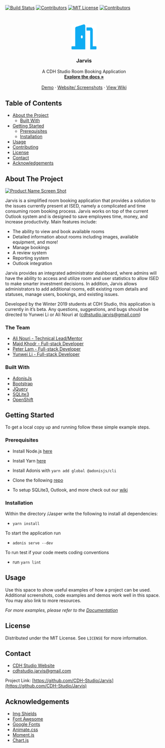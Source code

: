<!-- PROJECT SHIELDS -->
[![Build Status][build-shield]]()
[![Contributors][contributors-shield]]()
[![MIT License][license-shield]][license-url]
[![Contributors][contributors-shield]]()

<!-- PROJECT LOGO -->
<br />
<p align="center">
  <a href="https://github.com/CDH-Studio/Jarvis">
    <img src="/public/logo_door.png" alt="Logo" width="80" height="80">
  </a>

  <h3 align="center">Jarvis</h3>

  <p align="center">
     A CDH Studio Room Booking Application
    <br />
    <a href="https://github.com/othneildrew/Best-README-Template"><strong>Explore the docs »</strong></a>
    <br />
    <br />
    <a href="https://github.com/CDH-Studio/Jarvis/">Demo</a>
    ·
    <a href="https://cdh-studio.github.io/Jarvis-Demo-Website">Website/ Screenshots</a>
    ·
    <a href="https://github.com/CDH-Studio/Jarvis/wiki">View Wiki</a>
  </p>
</p>



<!-- TABLE OF CONTENTS -->
## Table of Contents

* [About the Project](#about-the-project)
  * [Built With](#built-with)
* [Getting Started](#getting-started)
  * [Prerequisites](#prerequisites)
  * [Installation](#installation)
* [Usage](#usage)
* [Contributing](#contributing)
* [License](#license)
* [Contact](#contact)
* [Acknowledgements](#acknowledgements)



<!-- ABOUT THE PROJECT -->
## About The Project

[![Product Name Screen Shot][product-screenshot]](https://cdh-studio.github.io/Jarvis-Demo-Website/)

Jarvis is a simplified room booking application that provides a solution to the issues currently present at ISED, namely a complicated and time consuming room booking process. Jarvis works on top of the current Outlook system and is designed to save employees time, money, and increase productivity. Main features include: 
* The ability to view and book available rooms
* Detailed information about rooms including images, available equipment, and more!
* Manage bookings
* A review system
* Reporting system
* Outlook integration

Jarvis provides an integrated administrator dashboard, where admins will have the ability to access and utilize room and user statistics to allow ISED to make smarter investment decisions. In addition, Jarvis allows administrators to add additional rooms, edit existing room details and statuses, manage users, bookings, and existing issues.


Developed by the Winter 2019 students at CDH Studio, this application is currently in it’s beta. Any questions, suggestions, and bugs should be directed to Yunwei Li or Ali Nouri at (cdhstudio.jarvis@gmail.com)

### The Team

* [Ali Nouri - Technical Lead/Mentor](https://www.linkedin.com/in/a-nouri/)
* [Majd Khodr - Full-stack Developer](https://www.linkedin.com/in/majd-khodr-6aa383152/)
* [Peter Lam - Full-stack Developer](https://www.linkedin.com/in/peter-lam-612a00138/)
* [Yunwei Li - Full-stack Developer](https://www.linkedin.com/in/yunwei-li-b27667106/)


### Built With

* [AdonisJs](https://adonisjs.com)
* [Bootstrap](https://getbootstrap.com)
* [JQuery](https://jquery.com)
* [SQLite3](https://www.sqlite.org)
* [OpenShift](https://www.openshift.com)

<!-- GETTING STARTED -->
## Getting Started

To get a local copy up and running follow these simple example steps.

### Prerequisites

* Install Node.js [here](https://nodejs.org/en/download/)

* Install Yarn [here](https://yarnpkg.com/lang/en/docs/install/#windows-stable)

* Install Adonis with `yarn add global @adonisjs/cli`

* Clone the following [repo](https://github.com/CDH-Studio/Jarvis)

* To setup SQLite3, Outlook, and more check out our [wiki](https://github.com/CDH-Studio/Jarvis/wiki/Set-Up)

### Installation

Within the directory /Jasper write the following to install all dependencies:
* `yarn install`

To start the application run
* `adonis serve --dev`

To run test if your code meets coding conventions
* run `yarn lint`

<!-- USAGE EXAMPLES -->
## Usage

Use this space to show useful examples of how a project can be used. Additional screenshots, code examples and demos work well in this space. You may also link to more resources.

_For more examples, please refer to the [Documentation](https://github.com/CDH-Studio/Jarvis/wiki)_


<!-- LICENSE -->
## License

Distributed under the MIT License. See `LICENSE` for more information.

<!-- CONTACT -->
## Contact

* [CDH Studio Website](https://cdhstudio.ca/)
* cdhstudio.jarvis@gmail.com

Project Link: [https://github.com/CDH-Studio/Jarvis](https://github.com/CDH-Studio/Jarvis)



<!-- ACKNOWLEDGEMENTS -->
## Acknowledgements

* [Img Shields](https://shields.io)
* [Font Awesome](https://fontawesome.com)
* [Google Fonts](https://fonts.google.com)
* [Animate.css](https://daneden.github.io/animate.css)
* [Moment.js](https://momentjs.com)
* [Chart.js](https://www.chartjs.org)

<!-- MARKDOWN LINKS & IMAGES -->
[build-shield]: https://img.shields.io/circleci/project/github/CDH-Studio/Jarvis.svg
[contributors-shield]: https://img.shields.io/badge/contributors-4-orange.svg?style=flat-square
[license-shield]: https://img.shields.io/badge/license-MIT-blue.svg?style=flat-square
[license-url]: https://choosealicense.com/licenses/mit
[linkedin-shield]: https://img.shields.io/badge/-LinkedIn-black.svg?style=flat-square&logo=linkedin&colorB=555
[linkedin-url]: https://linkedin.com/in/othneildrew
[product-screenshot]: https://raw.githubusercontent.com/Jarvis/public/screenshots/JarvisRegistration.png
